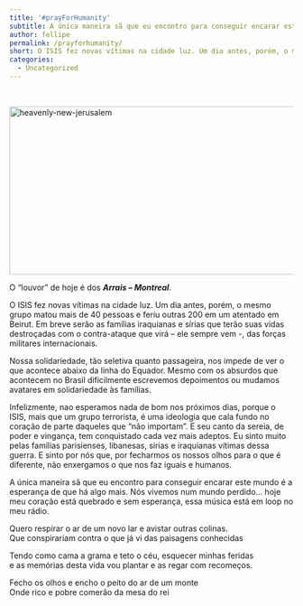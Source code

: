 ```yaml
---
title: '#prayForHumanity'
subtitle: A única maneira sã que eu encontro para conseguir encarar este mundo é a esperança de que há algo mais.
author: fellipe
permalink: /prayforhumanity/
short: O ISIS fez novas vítimas na cidade luz. Um dia antes, porém, o mesmo grupo matou mais de 40 pessoas e feriu outras 200 em um atentado em Beirut. Em breve serão as famílias iraquianas e sírias que terão suas vidas destroçadas com o contra-ataque que virá - ele sempre vem -, das forças militares internacionais...
categories:
  - Uncategorized
---
```

&nbsp;

[<img class="wp-image-415 aligncenter" alt="heavenly-new-jerusalem" src="http://fellipebrito.com/wp-content/uploads/2015/11/heavenly-new-jerusalem.jpg" width="672" height="298" />][1]

O &#8220;louvor&#8221; de hoje é dos ***Arrais &#8211; Montreal***.

O ISIS fez novas vítimas na cidade luz. Um dia antes, porém, o mesmo grupo matou mais de 40 pessoas e feriu outras 200 em um atentado em Beirut. Em breve serão as famílias iraquianas e sírias que terão suas vidas destroçadas com o contra-ataque que virá &#8211; ele sempre vem -, das forças militares internacionais.

Nossa solidariedade, tão seletiva quanto passageira, nos impede de ver o que acontece abaixo da linha do Equador. Mesmo com os absurdos que acontecem no Brasil dificilmente escrevemos depoimentos ou mudamos avatares em solidariedade às famílias.

Infelizmente, nao esperamos nada de bom nos próximos dias, porque o ISIS, mais que um grupo terrorista, é uma ideologia que cala fundo no coração de parte daqueles que &#8220;não importam&#8221;. E seu canto da sereia, de poder e vingança, tem conquistado cada vez mais adeptos. Eu sinto muito pelas famílias parisienses, libanesas, sírias e iraquianas vítimas dessa guerra. E sinto por nós que, por fecharmos os nossos olhos para o que é diferente, não enxergamos o que nos faz iguais e humanos.

A única maneira sã que eu encontro para conseguir encarar este mundo é a esperança de que há algo mais. Nós vivemos num mundo perdido&#8230; hoje meu coração está quebrado e sem esperança, essa música está em loop no meu rádio.

Quero respirar o ar de um novo lar e avistar outras colinas.  
Que conspirariam contra o que já vi das paisagens conhecidas

Tendo como cama a grama e teto o céu, esquecer minhas feridas  
e as memórias desta vida vou plantar e as regar com recomeços.

Fecho os olhos e encho o peito do ar de um monte  
Onde rico e pobre comerão da mesa do rei

 [1]: http://fellipebrito.com/wp-content/uploads/2015/11/heavenly-new-jerusalem.jpg
